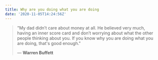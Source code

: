 ```yaml
---
title: Why are you doing what you are doing
date: '2020-11-05T14:24:56Z'
---
```


> "My dad didn’t care about money at all. He believed very much, having an inner score card and don’t worrying about what the other people thinking about you. If you know why you are doing what you are doing, that's good enough."
>
> &mdash; **Warren Buffett**
